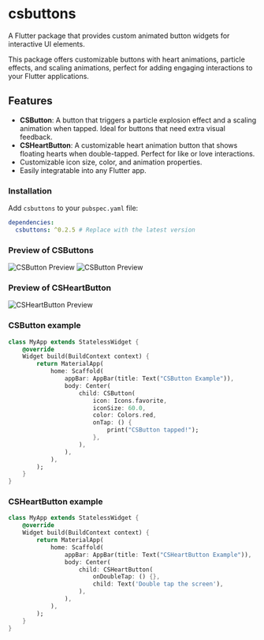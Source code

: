 
# csbuttons

A Flutter package that provides custom animated button widgets for interactive UI elements.

This package offers customizable buttons with heart animations, particle effects, and scaling animations, perfect for adding engaging interactions to your Flutter applications.

## Features

- **CSButton**: A button that triggers a particle explosion effect and a scaling animation when tapped. Ideal for buttons that need extra visual feedback.
- **CSHeartButton**: A customizable heart animation button that shows floating hearts when double-tapped. Perfect for like or love interactions.
- Customizable icon size, color, and animation properties.
- Easily integratable into any Flutter app.

### Installation

Add `csbuttons` to your `pubspec.yaml` file:

```yaml
dependencies:
  csbuttons: ^0.2.5 # Replace with the latest version
```

### Preview of CSButtons

![CSButton Preview](https://github.com/user-attachments/assets/615c04a4-cb70-46ed-8ea7-0c7327ddabf0)
![CSButton Preview](https://github.com/user-attachments/assets/ca38f831-ade6-4bfa-a246-e03f051fb8b4)

### Preview of CSHeartButton

![CSHeartButton Preview](https://github.com/user-attachments/assets/68d66205-1fff-4ce3-beb1-aa6bc1d93d34)

### CSButton example

```dart
class MyApp extends StatelessWidget {
    @override
    Widget build(BuildContext context) {
        return MaterialApp(
            home: Scaffold(
                appBar: AppBar(title: Text("CSButton Example")),
                body: Center(
                    child: CSButton(
                        icon: Icons.favorite,
                        iconSize: 60.0,
                        color: Colors.red,
                        onTap: () {
                            print("CSButton tapped!");
                        },
                    ),
                ),
            ),
        );
    }
}
```

### CSHeartButton example

```dart
class MyApp extends StatelessWidget {
    @override
    Widget build(BuildContext context) {
        return MaterialApp(
            home: Scaffold(
                appBar: AppBar(title: Text("CSHeartButton Example")),
                body: Center(
                    child: CSHeartButton(
                        onDoubleTap: () {},
                        child: Text('Double tap the screen'),
                    ),
                ),
            ),
        );
    }
}
```
